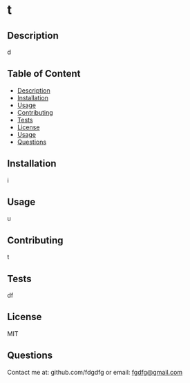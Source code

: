 
# t 

## Description
d

## Table of Content
* [Description](#description)
* [Installation](#installation)
* [Usage](#usage)
* [Contributing](#contributing)
* [Tests](#tests)
* [License](#license)
* [Usage](#usage)
* [Questions](#github)

## Installation
i

## Usage
u

## Contributing
t

## Tests
df

## License
MIT

## Questions
Contact me at: github.com/fdgdfg
or email: fgdfg@gmail.com

